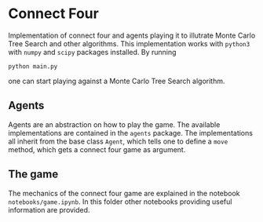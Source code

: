 # Connect Four

Implementation of connect four and agents playing it to illutrate
Monte Carlo Tree Search and other algorithms. This implementation
works with `python3` with `numpy` and `scipy` packages installed.
By running
```
python main.py
```
one can start playing against a Monte Carlo Tree Search algorithm.

## Agents

Agents are an abstraction on how to play the game. The available
implementations are contained in the `agents` package. The implementations
all inherit from the base class `Agent`, which tells one to define a `move`
method, which gets a connect four game as argument.

## The game

The mechanics of the connect four game are explained in the notebook `notebooks/game.ipynb`.
In this folder other notebooks providing useful information are provided.